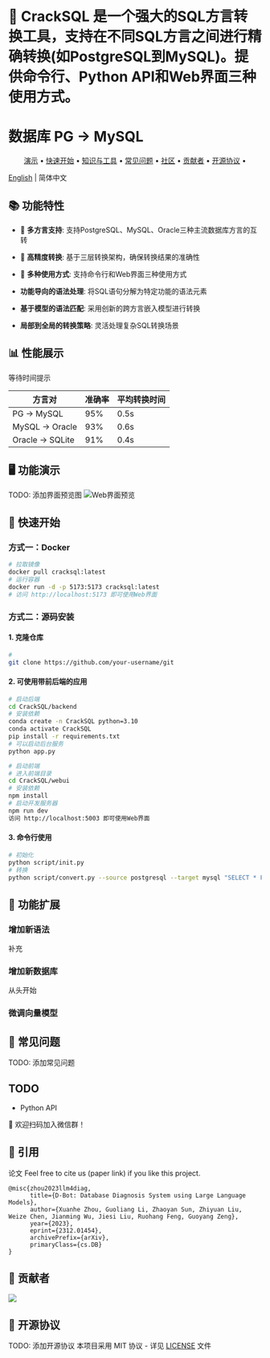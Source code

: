 # 👋 CrackSQL 是一个强大的SQL方言转换工具，支持在不同SQL方言之间进行精确转换(如PostgreSQL到MySQL)。提供命令行、Python API和Web界面三种使用方式。

# 数据库 PG → MySQL

<p align="center">
  <a href="#-demo">演示</a> •
  <a href="#-quickstart">快速开始</a> •
  <a href="#-doc2knowledge">知识与工具</a> • 
  <a href="#-FAQ">常见问题</a> •  
  <a href="#-community">社区</a> •  
  <a href="#-contributors">贡献者</a> •  
  <a href="#-license">开源协议</a> •  
</p>

[English](./README_EN.md) | 简体中文

## 📚 功能特性

- 🚀 **多方言支持**: 支持PostgreSQL、MySQL、Oracle三种主流数据库方言的互转
- 🎯 **高精度转换**: 基于三层转换架构，确保转换结果的准确性
- 🌟 **多种使用方式**: 支持命令行和Web界面三种使用方式

- **功能导向的语法处理**: 将SQL语句分解为特定功能的语法元素
- **基于模型的语法匹配**: 采用创新的跨方言嵌入模型进行转换
- **局部到全局的转换策略**: 灵活处理复杂SQL转换场景

## 📊 性能展示

等待时间提示

| 方言对 | 准确率 | 平均转换时间 |
|-------|--------|------------|
| PG → MySQL | 95% | 0.5s |
| MySQL → Oracle | 93% | 0.6s |
| Oracle → SQLite | 91% | 0.4s |


<span id="-demo"></span>
## 🖥️ 功能演示

TODO: 添加界面预览图
![Web界面预览](./docs/images/web-preview.png)


<span id="-quickstart"></span>
## 🚀 快速开始

### 方式一：Docker

```bash
# 拉取镜像
docker pull cracksql:latest
# 运行容器
docker run -d -p 5173:5173 cracksql:latest
# 访问 http://localhost:5173 即可使用Web界面
```

### 方式二：源码安装

#### 1. 克隆仓库
```bash
# 
git clone https://github.com/your-username/git
```

#### 2. 可使用带前后端的应用
```bash
# 启动后端
cd CrackSQL/backend
# 安装依赖
conda create -n CrackSQL python=3.10
conda activate CrackSQL
pip install -r requirements.txt
# 可以启动后台服务
python app.py

# 启动前端
# 进入前端目录
cd CrackSQL/webui
# 安装依赖
npm install
# 启动开发服务器
npm run dev
访问 http://localhost:5003 即可使用Web界面
```

#### 3. 命令行使用
```bash
# 初始化
python script/init.py
# 转换
python script/convert.py --source postgresql --target mysql "SELECT * FROM users LIMIT 10" --source_db_type pg --target_db_type mysql --target_db_host localhost --target_db_port 3306 --target_db_user root --target_db_password 123456 --output_file output.json
```



<span id="-doc2knowledge"></span>
## 📎 功能扩展
### 增加新语法
补充

### 增加新数据库
从头开始

### 微调向量模型

<span id="-FAQ"></span>
## 🤔 常见问题
TODO: 添加常见问题

## TODO
- Python API

<span id="-community"></span>
👫 欢迎扫码加入微信群！


## 📒 引用
论文
Feel free to cite us (paper link) if you like this project.
```
@misc{zhou2023llm4diag,
      title={D-Bot: Database Diagnosis System using Large Language Models}, 
      author={Xuanhe Zhou, Guoliang Li, Zhaoyan Sun, Zhiyuan Liu, Weize Chen, Jianming Wu, Jiesi Liu, Ruohang Feng, Guoyang Zeng},
      year={2023},
      eprint={2312.01454},
      archivePrefix={arXiv},
      primaryClass={cs.DB}
}
```

<span id="-contributors"></span>
## 📧 贡献者
<a href="https://github.com/TsinghuaDatabaseGroup/DB-GPT/network/dependencies">
  <img src="https://contrib.rocks/image?repo=TsinghuaDatabaseGroup/DB-GPT" />
</a>


<span id="-license"></span>
## 📝 开源协议
TODO: 添加开源协议
本项目采用 MIT 协议 - 详见 [LICENSE](LICENSE) 文件

